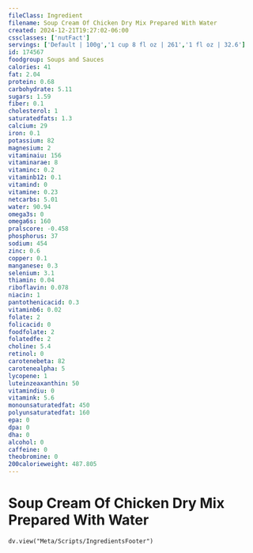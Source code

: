 ```yaml
---
fileClass: Ingredient
filename: Soup Cream Of Chicken Dry Mix Prepared With Water
created: 2024-12-21T19:27:02-06:00
cssclasses: ['nutFact']
servings: ['Default | 100g','1 cup 8 fl oz | 261','1 fl oz | 32.6']
id: 174567
foodgroup: Soups and Sauces
calories: 41
fat: 2.04
protein: 0.68
carbohydrate: 5.11
sugars: 1.59
fiber: 0.1
cholesterol: 1
saturatedfats: 1.3
calcium: 29
iron: 0.1
potassium: 82
magnesium: 2
vitaminaiu: 156
vitaminarae: 8
vitaminc: 0.2
vitaminb12: 0.1
vitamind: 0
vitamine: 0.23
netcarbs: 5.01
water: 90.94
omega3s: 0
omega6s: 160
pralscore: -0.458
phosphorus: 37
sodium: 454
zinc: 0.6
copper: 0.1
manganese: 0.3
selenium: 3.1
thiamin: 0.04
riboflavin: 0.078
niacin: 1
pantothenicacid: 0.3
vitaminb6: 0.02
folate: 2
folicacid: 0
foodfolate: 2
folatedfe: 2
choline: 5.4
retinol: 0
carotenebeta: 82
carotenealpha: 5
lycopene: 1
luteinzeaxanthin: 50
vitamindiu: 0
vitamink: 5.6
monounsaturatedfat: 450
polyunsaturatedfat: 160
epa: 0
dpa: 0
dha: 0
alcohol: 0
caffeine: 0
theobromine: 0
200calorieweight: 487.805
---
```


# Soup Cream Of Chicken Dry Mix Prepared With Water

```dataviewjs
dv.view("Meta/Scripts/IngredientsFooter")
```